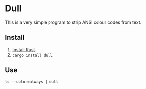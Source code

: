 # Dull

This is a very simple program to strip ANSI colour codes from text.

## Install

1. [Install Rust](https://rustup.rs/).
2. `cargo install dull`.

## Use

    ls --color=always | dull
